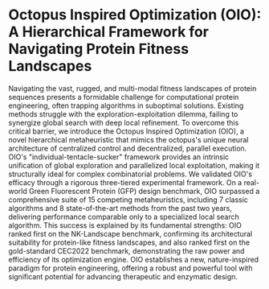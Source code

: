 # Octopus Inspired Optimization (OIO): A Hierarchical Framework for Navigating Protein Fitness Landscapes

Navigating the vast, rugged, and multi-modal fitness landscapes of protein sequences presents a formidable challenge for computational protein engineering, often trapping algorithms in suboptimal solutions. Existing methods struggle with the exploration-exploitation dilemma, failing to synergize global search with deep local refinement. To overcome this critical barrier, we introduce the Octopus Inspired Optimization (OIO), a novel hierarchical metaheuristic that mimics the octopus's unique neural architecture of centralized control and decentralized, parallel execution. OIO's "individual-tentacle-sucker" framework provides an intrinsic unification of global exploration and parallelized local exploitation, making it structurally ideal for complex combinatorial problems. We validated OIO's efficacy through a rigorous three-tiered experimental framework. On a real-world Green Fluorescent Protein (GFP) design benchmark, OIO surpassed a comprehensive suite of 15 competing metaheuristics, including 7 classic algorithms and 8 state-of-the-art methods from the past two years, delivering performance comparable only to a specialized local search algorithm. This success is explained by its fundamental strengths: OIO ranked first on the NK-Landscape benchmark, confirming its architectural suitability for protein-like fitness landscapes, and also ranked first on the gold-standard CEC2022 benchmark, demonstrating the raw power and efficiency of its optimization engine. OIO establishes a new, nature-inspired paradigm for protein engineering, offering a robust and powerful tool with significant potential for advancing therapeutic and enzymatic design.